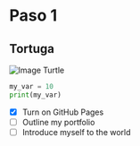 # Paso 1
## Tortuga
![Image Turtle](https://www.fisheries.noaa.gov/s3/styles/original/s3/dam-migration/640x427-hawksbill-turtle.png?itok=4legGRwl)

``` python
my_var = 10
print(my_var)
```

- [X] Turn on GitHub Pages
- [ ] Outline my portfolio
- [ ] Introduce myself to the world
